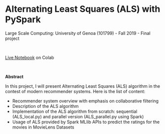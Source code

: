 # Alternating Least Squares (ALS) with PySpark

Large Scale Computing: University of Genoa (101799) - Fall 2019 - Final project

<br>

[Live Notebook](https://colab.research.google.com/drive/1ujhDPSVYUEuikOz49k5y99tZMA4dIY4i?usp=sharing) on Colab

<br>

<b>Abstract</b>

In this project, I will present Alternating Least Squares (ALS) algorithm in the contest of modern recommender systems. Here is the list of content:

- Recommender system overview with emphasis on collaborative filtering
- Description of the ALS algorithm
- Implementation of the ALS algorithm from scratch: sequential (ALS_local.py) and parallel version (ALS_parallel.py using Spark)
- Usage of ALS provided by Spark MLlib APIs to predict the ratings for the movies in MovieLens Datasets
